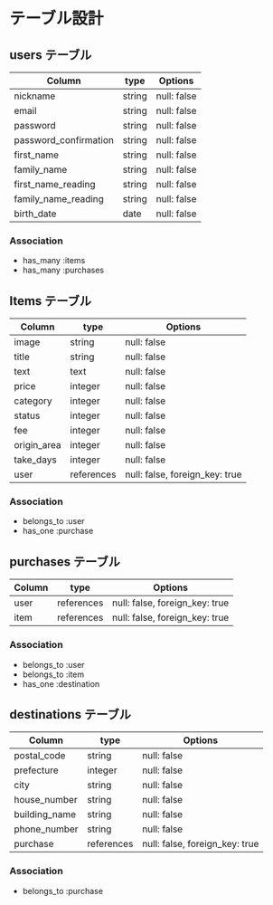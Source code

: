 
# テーブル設計

## users テーブル
| Column                | type    |   Options    |
|-----------------------|---------|--------------|
| nickname              | string  | null: false  |
| email                 | string  | null: false  |
| password              | string  | null: false  |
| password_confirmation | string  | null: false  |
| first_name            | string  | null: false  |
| family_name           | string  | null: false  |
| first_name_reading    | string  | null: false  |
| family_name_reading   | string  | null: false  |
| birth_date            | date    | null: false  |

### Association

- has_many :items
- has_many :purchases

## Items テーブル
| Column     | type       |   Options                      |
|------------|------------|--------------------------------|
| image      | string     | null: false                    |
| title      | string     | null: false                    |
| text       | text       | null: false                    |
| price      | integer    | null: false                    |
| category   | integer    | null: false                    |
| status     | integer    | null: false                    |
| fee        | integer    | null: false                    |
| origin_area| integer    | null: false                    |
| take_days  | integer    | null: false                    |
| user       | references | null: false, foreign_key: true |

### Association
- belongs_to :user
- has_one :purchase

## purchases テーブル
| Column | type       |   Options                       |
|--------|------------|---------------------------------|
| user   | references | null: false, foreign_key: true  |
| item   | references | null: false, foreign_key: true  |

### Association 
- belongs_to :user
- belongs_to :item
- has_one :destination

## destinations テーブル
| Column       | type       |   Options                       |
|--------------|------------|---------------------------------|
| postal_code  | string     | null: false                     |
| prefecture   | integer    | null: false                     |
| city         | string     | null: false                     |
| house_number | string     | null: false                     |
| building_name| string     | null: false                     |
| phone_number | string     | null: false                     | 
| purchase     | references | null: false, foreign_key: true  |

### Association
- belongs_to :purchase